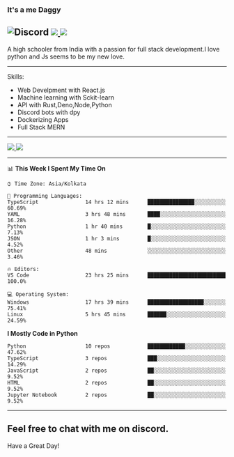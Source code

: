
### It's a me Daggy

![Discord](https://img.shields.io/discord/491175207122370581?color=black&label=Discord&logo=discord) ![](https://img.shields.io/endpoint?url=https://dev.discordprofiles.me/api/badge/vscode/491174779278065689)<a href="https://github.com/Daggy1234">
  <img src="https://komarev.com/ghpvc/?username=Daggy1234&style=flat-square" />
</a>
 ----

A high schooler from India with a passion for full stack development.I love python and Js seems to be my new love. 

-----

Skills:

- Web Develpment with React.js
- Machine learning with Sckit-learn
- API with Rust,Deno,Node,Python
- Discord bots with dpy
- Dockerizing Apps
- Full Stack MERN

-----
<a href="https://github.com/Daggy1234">
  <img src="https://github-readme-stats.vercel.app/api?username=Daggy1234&show_icons=true&hide_border=true" />
</a><a href="https://github.com/Daggy1234">
  <img src="https://github-readme-stats.vercel.app/api/top-langs/?username=Daggy1234&layout=compact&langs_count=9&hide=css,html" />
</a>

---

<!--START_SECTION:waka-->
📊 **This Week I Spent My Time On** 

```text
⌚︎ Time Zone: Asia/Kolkata

💬 Programming Languages: 
TypeScript               14 hrs 12 mins      ███████████████░░░░░░░░░░   60.69% 
YAML                     3 hrs 48 mins       ████░░░░░░░░░░░░░░░░░░░░░   16.28% 
Python                   1 hr 40 mins        █░░░░░░░░░░░░░░░░░░░░░░░░   7.13% 
JSON                     1 hr 3 mins         █░░░░░░░░░░░░░░░░░░░░░░░░   4.52% 
Other                    48 mins             ░░░░░░░░░░░░░░░░░░░░░░░░░   3.46%

🔥 Editors: 
VS Code                  23 hrs 25 mins      █████████████████████████   100.0%

💻 Operating System: 
Windows                  17 hrs 39 mins      ██████████████████░░░░░░░   75.41% 
Linux                    5 hrs 45 mins       ██████░░░░░░░░░░░░░░░░░░░   24.59%

```

**I Mostly Code in Python** 

```text
Python                   10 repos            ████████████░░░░░░░░░░░░░   47.62% 
TypeScript               3 repos             ███░░░░░░░░░░░░░░░░░░░░░░   14.29% 
JavaScript               2 repos             ██░░░░░░░░░░░░░░░░░░░░░░░   9.52% 
HTML                     2 repos             ██░░░░░░░░░░░░░░░░░░░░░░░   9.52% 
Jupyter Notebook         2 repos             ██░░░░░░░░░░░░░░░░░░░░░░░   9.52%

```



<!--END_SECTION:waka-->

---

Feel free to chat with me on discord.
-----
Have a Great Day!
